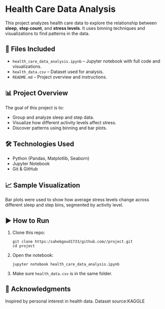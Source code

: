 
# Health Care Data Analysis

This project analyzes health care data to explore the relationship between **sleep**, **step count**, and **stress levels**. It uses binning techniques and visualizations to find patterns in the data.

## 📂 Files Included

- `health_care_data_analysis.ipynb` – Jupyter notebook with full code and visualizations.
- `health_data.csv` – Dataset used for analysis.
- `README.md` – Project overview and instructions.

## 📊 Project Overview

The goal of this project is to:
- Group and analyze sleep and step data.
- Visualize how different activity levels affect stress.
- Discover patterns using binning and bar plots.

## 🛠️ Technologies Used

- Python (Pandas, Matplotlib, Seaborn)
- Jupyter Notebook
- Git & GitHub

## 📈 Sample Visualization

Bar plots were used to show how average stress levels change across different sleep and step bins, segmented by activity level.

## ▶️ How to Run

1. Clone this repo:
   ```CMD
   git clone https:/sahebgoud1733/github.com//project.git
   cd project
   ```

2. Open the notebook:
   ```CMD
   jupyter notebook health_care_data_analysis.ipynb
   ```

3. Make sure `health_data.csv` is in the same folder.

## 🙌 Acknowledgments

Inspired by personal interest in health data. Dataset source:KAGGLE
